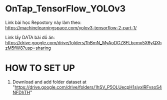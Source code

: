 # OnTap_TensorFlow_YOLOv3
Link bài học Repostory này làm theo:
https://machinelearningspace.com/yolov3-tensorflow-2-part-1/

Link lấy DATA bài đồ án:
https://drive.google.com/drive/folders/1hBmN_MyAoDGZ8FLbcmx5X6yQXhzM5fW8?usp=sharing

# HOW TO SET UP
1. Download and add folder dataset at "https://drive.google.com/drive/folders/1hSV_P5OLUecpH1siyxlRFvsoS4NFDhTH"
